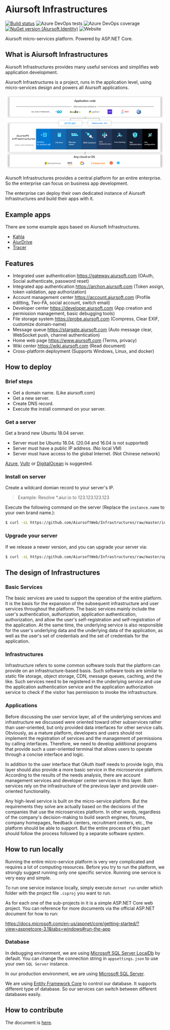 # Aiursoft Infrastructures

[![Build status](https://aiursoft.visualstudio.com/Star/_apis/build/status/Infrastructures%20Build)](https://aiursoft.visualstudio.com/Star/_build/latest?definitionId=5)
![Azure DevOps tests](https://img.shields.io/azure-devops/tests/aiursoft/Star/5)
![Azure DevOps coverage](https://img.shields.io/azure-devops/coverage/aiursoft/Star/5)
[![NuGet version (Aiursoft.Identity)](https://img.shields.io/nuget/v/Aiursoft.Identity.svg?style=flat-square)](https://www.nuget.org/packages/Aiursoft.Identity/)
![Website](https://img.shields.io/website?url=https%3A%2F%2Fwww.aiursoft.com%2F%3Fshow%3Ddirect)

Aiursoft micro-services platform. Powered by ASP.NET Core.

## What is Aiursoft Infrastructures

Aiursoft Infrastructures provides many useful services and simplifies web application development.

Aiursoft Infrastructures is a project, runs in the application level, using micro-services design and powers all Aiursoft applications.

![overview](./doc/overview.png)

Aiursoft Infrastructures provides a central platform for an entire enterprise. So the enterprise can focus on business app development.

The enterprise can deploy their own dedicated instance of Aiursoft Infrastructures and build their apps with it.

## Example apps

There are some example apps based on Aiursoft Infrastructures. 

* [Kahla](https://github.com/AiursoftWeb/Kahla)
* [AiurDrive](http://github.com/AiursoftWeb/AiurDrive)
* [Tracer](https://github.com/AiursoftWeb/Tracer)

## Features

* Integrated user authentication https://gateway.aiursoft.com (OAuth, Social authenticate, password reset)
* Integrated app authentication https://archon.aiursoft.com (Token assign, token validation, app authorization)
* Account management center https://account.aiursoft.com (Profile editting, Two-FA, social account, switch email)
* Developer center https://developer.aiursoft.com (App creation and permission management, basic debugging tools)
* File storage system https://probe.aiursoft.com (Compress, Clear EXIF, customize domain-name)
* Message queue https://stargate.aiursoft.com (Auto message clear, WebSocket push, channel authentication)
* Home web page https://www.aiursoft.com (Terms, privacy)
* Wiki center https://wiki.aiursoft.com (Read document)
* Cross-platform deployment (Supports Windows, Linux, and docker)

## How to deploy

### Brief steps

* Get a domain name. (Like aiursoft.com)
* Get a new server.
* Create DNS record.
* Execute the install command on your server.

### Get a server

Get a brand new Ubuntu 18.04 server.

* Server must be Ubuntu 18.04. (20.04 and 16.04 is not supported)
* Server must have a public IP address. (No local VM)
* Server must have access to the global Internet. (Not Chinese network)

[Azure](https://www.azure.com), [Vultr](https://www.vultr.com/?ref=7274488) or [DigitalOcean](https://www.DigitalOcean.com) is suggested.

### Install on server

Create a wildcard domian record to your server's IP.

> Example: Resolve *.aiur.io to 123.123.123.123

Execute the following command on the server (Replace the `instance.name` to your own brand name.):

```bash
$ curl -sL https://github.com/AiursoftWeb/Infrastructures/raw/master/install.sh | sudo bash -s aiur.io instance.name master
```

### Upgrade your server

If we release a newer version, and you can upgrade your server via:

```bash
$ curl -sL https://github.com/AiursoftWeb/Infrastructures/raw/master/upgrade.sh | sudo bash -s instance.name master
```

## The design of Infrastructures

### Basic Services

The basic services are used to support the operation of the entire platform. It is the basis for the expansion of the subsequent infrastructure and user services throughout the platform. The basic services mainly include the user's authentication, authorization, application authentication, authorization, and allow the user's self-registration and self-registration of the application. At the same time, the underlying service is also responsible for the user's underlying data and the underlying data of the application, as well as the user's set of credentials and the set of credentials for the application.

### Infrastructures

Infrastructure refers to some common software tools that the platform can provide on an infrastructure-based basis. Such software tools are similar to static file storage, object storage, CDN, message queues, caching, and the like. Such services need to be registered in the underlying service and use the application authentication service and the application authorization service to check if the visitor has permission to invoke the infrastructure.

### Applications

Before discussing the user service layer, all of the underlying services and infrastructure we discussed were oriented toward other subservices rather than user-oriented, but only provided data interfaces for other service calls. Obviously, as a mature platform, developers and users should not implement the registration of services and the management of permissions by calling interfaces. Therefore, we need to develop additional programs that provide such a user-oriented terminal that allows users to operate through a concise interface and logic.

In addition to the user interface that OAuth itself needs to provide login, this layer should also provide a more basic service in the microservice platform. According to the results of the needs analysis, there are account management services and developer center services in this layer. Both services rely on the infrastructure of the previous layer and provide user-oriented functionality.

Any high-level service is built on the micro-service platform. But the requirements they solve are actually based on the decisions of the companies that use the microservices platform. In other words, regardless of the company's decision-making to build search engines, forums, company homepages, feedback centers, recruitment centers, etc., the platform should be able to support. But the entire process of this part should follow the process followed by a separate software system.

## How to run locally

Running the entire micro-service platform is very very complicated and requires a lot of computing resources. Before you try to run the platform, we strongly suggest running only one specific service. Running one service is very easy and simple.

To run one service instance locally, simply execute `dotnet run` under which folder with the project file `.csproj` you want to run.

As for each one of the sub-projects in it is a simple ASP.NET Core web project. You can reference for more documents via the official ASP.NET document for how to run:

https://docs.microsoft.com/en-us/aspnet/core/getting-started/?view=aspnetcore-3.1&tabs=windows#run-the-app

### Database

In debugging environment, we are using [Microsoft SQL Server LocalDb](https://docs.microsoft.com/en-us/sql/database-engine/configure-windows/sql-server-express-localdb?view=sql-server-ver15) by default. You can change the connection string in `appsettings.json` to use your own `SQL Server` instance.

In our production environment, we are using [Microsoft SQL Server](https://www.microsoft.com/en-us/sql-server).

We are using [Entity Framework Core](https://docs.microsoft.com/en-us/ef/core/) to control our database. It supports different type of database. So our services can switch between different databases easily.

## How to contribute

The document is [here](https://wiki.aiursoft.com/Welcome/How%20to%20contribute.md).
